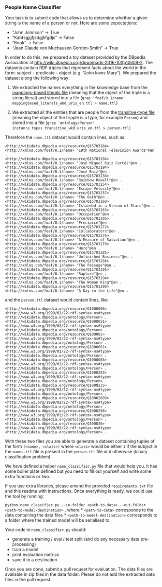 ### People Name Classifier


Your task is to submit code that allows us to determine whether a given string is the name of a person or not. Here are some expectations: 

* “John Johnson” -> True 
* “Kahfsgjgfjsdgjhfgdjs” -> False 
* “Book” -> False 
* “Jean Claude von Muchausen Gordon-Smith” -> True 

In order to do this, we prepared a toy dataset provided by the DBpedia Association at http://wiki.dbpedia.org/downloads-2016-10#p10608-2. The datasets contain RDF triples that represent facts about the world in the form: subject - predicate - object (e.g. “John loves Mary”). We prepared the dataset along the following way:

1. We extracted the names everything in the knowledge base from the [mappings-based literals file](http://downloads.dbpedia.org/2016-10/core-i18n/en/mappingbased_literals_wkd_uris_en.ttl.bz2) (meaning that the object of the triple is a string literal) and stored into a file (`grep 'foaf/0.1/name' mappingbased_literals_wkd_uris_en.ttl > name.ttl`)

2. We extracted all the entities that are people from the [transitive-type file](http://downloads.dbpedia.org/2016-10/core-i18n/en/instance_types_transitive_wkd_uris_en.ttl.bz2) (meaning the object of the tripple is a type, for example `Person`) and stored into a file (`grep 'ontology/Person' instance_types_transitive_wkd_uris_en.ttl > person.ttl`) 

Therefore the `name.ttl` dataset would contain lines, such as:

```
<http://wikidata.dbpedia.org/resource/Q15703184> <http://xmlns.com/foaf/0.1/name> "19th National Television Awards"@en .
<http://wikidata.dbpedia.org/resource/Q15703194> <http://xmlns.com/foaf/0.1/name> "José Miguel Ruiz Cortés"@en .
<http://wikidata.dbpedia.org/resource/Q15703194> <http://xmlns.com/foaf/0.1/name> "José Ruiz"@en .
<http://wikidata.dbpedia.org/resource/Q15703238> <http://xmlns.com/foaf/0.1/name> "Rainbow Rowell"@en .
<http://wikidata.dbpedia.org/resource/Q15703254> <http://xmlns.com/foaf/0.1/name> "Escape Velocity"@en .
<http://wikidata.dbpedia.org/resource/Q15703257> <http://xmlns.com/foaf/0.1/name> "The Oath"@en .
<http://wikidata.dbpedia.org/resource/Q15703260> <http://xmlns.com/foaf/0.1/name> "Islanded in a Stream of Stars"@en .
<http://wikidata.dbpedia.org/resource/Q15703263> <http://xmlns.com/foaf/0.1/name> "Occupation"@en .
<http://wikidata.dbpedia.org/resource/Q15703266> <http://xmlns.com/foaf/0.1/name> "Precipice"@en .
<http://wikidata.dbpedia.org/resource/Q15703272> <http://xmlns.com/foaf/0.1/name> "Collaborators"@en .
<http://wikidata.dbpedia.org/resource/Q15703276> <http://xmlns.com/foaf/0.1/name> "A Measure of Salvation"@en .
<http://wikidata.dbpedia.org/resource/Q15703279> <http://xmlns.com/foaf/0.1/name> "Hero"@en .
<http://wikidata.dbpedia.org/resource/Q15703281> <http://xmlns.com/foaf/0.1/name> "Unfinished Business"@en .
<http://wikidata.dbpedia.org/resource/Q15703286> <http://xmlns.com/foaf/0.1/name> "The Passage"@en .
<http://wikidata.dbpedia.org/resource/Q15703291> <http://xmlns.com/foaf/0.1/name> "Rapture"@en .
<http://wikidata.dbpedia.org/resource/Q15703294> <http://xmlns.com/foaf/0.1/name> "The Woman King"@en .
<http://wikidata.dbpedia.org/resource/Q15703298> <http://xmlns.com/foaf/0.1/name> "A Day in the Life"@en .

```

and the `person.ttl` dataset would contain lines, like

```
<http://wikidata.dbpedia.org/resource/Q1000005> <http://www.w3.org/1999/02/22-rdf-syntax-ns#type> <http://wikidata.dbpedia.org/ontology/Person> .
<http://wikidata.dbpedia.org/resource/Q1000051> <http://www.w3.org/1999/02/22-rdf-syntax-ns#type> <http://wikidata.dbpedia.org/ontology/Person> .
<http://wikidata.dbpedia.org/resource/Q100005> <http://www.w3.org/1999/02/22-rdf-syntax-ns#type> <http://wikidata.dbpedia.org/ontology/Person> .
<http://wikidata.dbpedia.org/resource/Q1000061> <http://www.w3.org/1999/02/22-rdf-syntax-ns#type> <http://wikidata.dbpedia.org/ontology/Person> .
<http://wikidata.dbpedia.org/resource/Q1000085> <http://www.w3.org/1999/02/22-rdf-syntax-ns#type> <http://wikidata.dbpedia.org/ontology/Person> .
<http://wikidata.dbpedia.org/resource/Q1000203> <http://www.w3.org/1999/02/22-rdf-syntax-ns#type> <http://wikidata.dbpedia.org/ontology/Person> .
<http://wikidata.dbpedia.org/resource/Q1000235> <http://www.w3.org/1999/02/22-rdf-syntax-ns#type> <http://wikidata.dbpedia.org/ontology/Person> .
<http://wikidata.dbpedia.org/resource/Q10002689> <http://www.w3.org/1999/02/22-rdf-syntax-ns#type> <http://wikidata.dbpedia.org/ontology/Person> .
<http://wikidata.dbpedia.org/resource/Q1000296> <http://www.w3.org/1999/02/22-rdf-syntax-ns#type> <http://wikidata.dbpedia.org/ontology/Person> .
<http://wikidata.dbpedia.org/resource/Q100030> <http://www.w3.org/1999/02/22-rdf-syntax-ns#type> <http://wikidata.dbpedia.org/ontology/Person> .
```

With these two files you are able to generate a dataset containing tuples of the form `(<name>, <class>)` where `<class>` would be either `1` if the subject in the `names.ttl` file is present in the `person.ttl` file or `0` otherwise (binary classification problem).

We have defined a helper `name_classifier.py` file that would help you. It has some boiler plate defined but you need to fill out yourself and write some extra functions or two.

If you use extra libraries, please amend the provided `requirements.txt` file and this readme with instructions. Once everything is ready, we could use the tool by running:

`python name_classifier.py --in-folder <path-to-data> --out-folder <path-to-model-destination>` , where
	* `<path-to-data>` corresponds to the data containing the data files
	* `<path-to-model-destination>` corresponds to a folder where the trained model will be serialised to.


Your code in `name_classifier.py` should:
* generate a training / eval / test split (and do any necessary data pre-processing)
* train a model
* print evaluation metrics
* save it to a destination

Once you are done, submit a pull request for evaluation. The data files are avaliable in zip files in the data folder. Please do not add the extracted data files in the pull request. 
